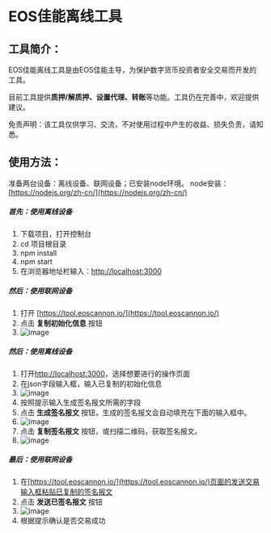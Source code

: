 # EOS佳能离线工具
## 工具简介：
EOS佳能离线工具是由EOS佳能主导，为保护数字货币投资者安全交易而开发的工具。

目前工具提供**质押/解质押、设置代理、转账**等功能。工具仍在完善中，欢迎提供建议。

免责声明：该工具仅供学习、交流，不对使用过程中产生的收益、损失负责，请知悉。

## 使用方法：
准备两台设备：离线设备、联网设备；已安装node环境。
node安装：[https://nodejs.org/zh-cn/](https://nodejs.org/zh-cn/)
##### 首先：使用离线设备 
1. 下载项目，打开控制台
2. cd 项目根目录
3. npm install
4. npm start
5. 在浏览器地址栏输入：[http://localhost:3000](http://localhost:3000)
##### 然后：使用联网设备 
1. 打开 [https://tool.eoscannon.io/](https://tool.eoscannon.io/)
2. 点击 **复制初始化信息** 按钮
3. ![image](https://raw.githubusercontent.com/eoscannon/EosCannon-Offline-Tools/master/docs/stepImg/1.1.jpeg)
##### 然后：使用离线设备
1. 打开[http://localhost:3000](http://localhost:3000)，选择想要进行的操作页面
2. 在json字段输入框，输入已复制的初始化信息
3. ![image](https://raw.githubusercontent.com/eoscannon/EosCannon-Offline-Tools/master/docs/stepImg/2.1.jpeg)
4. 按照提示输入生成签名报文所需的字段
5. 点击 **生成签名报文** 按钮，生成的签名报文会自动填充在下面的输入框中。
6. ![image](https://raw.githubusercontent.com/eoscannon/EosCannon-Offline-Tools/master/docs/stepImg/2.2.jpeg)
7. 点击 **复制签名报文** 按钮，或扫描二维码，获取签名报文。
8. ![image](https://raw.githubusercontent.com/eoscannon/EosCannon-Offline-Tools/master/docs/stepImg/2.3.jpeg)
##### 最后：使用联网设备
1. 在[https://tool.eoscannon.io/](https://tool.eoscannon.io/)页面的发送交易输入框粘贴已复制的签名报文
2. 点击 **发送已签名报文** 按钮
3. ![image](https://raw.githubusercontent.com/eoscannon/EosCannon-Offline-Tools/master/docs/stepImg/1.2.jpeg)
4. 根据提示确认是否交易成功
